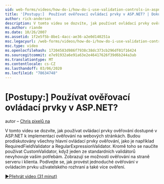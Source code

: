 ```yaml
---
uid: web-forms/videos/how-do-i/how-do-i-use-validation-controls-in-aspnet
title: '[Postupy:]  Používat ověřovací ovládací prvky v ASP.NET? | Dokumenty Microsoft'
author: rick-anderson
description: V tomto videu se dozvíte, jak používat ovládací prvky ověřování dostupné v ASP.NET k implementaci ověřování na webových stránkách. Všechny hlavní ovládací prvky ověřování...
ms.author: riande
ms.date: 10/26/2007
ms.assetid: 1f2e5f5b-8be1-4acc-ae36-a2e0d140251a
msc.legacyurl: /web-forms/videos/how-do-i/how-do-i-use-validation-controls-in-aspnet
msc.type: video
ms.openlocfilehash: 17204583d986f7938c38dc373cb296df01f16424
ms.sourcegitcommit: e7e91932a6e91a63e2e46417626f39d6b244a3ab
ms.translationtype: MT
ms.contentlocale: cs-CZ
ms.lasthandoff: 03/06/2020
ms.locfileid: "78634748"
---
```

# <a name="how-do-i--use-validation-controls-in-aspnet"></a>[Postupy:]  Používat ověřovací ovládací prvky v ASP.NET?

autor – [Chris pixelů na](https://twitter.com/chrispels)

V tomto videu se dozvíte, jak používat ovládací prvky ověřování dostupné v ASP.NET k implementaci ověřování na webových stránkách. Budou prodiskutovány všechny hlavní ovládací prvky ověřování, jako je například RequiredFieldValidator a RegularExpressionValidator. Kromě toho se naučíte používat CustomValidator, když jeden ze standardních validátorů nevyhovuje vašim potřebám. Zobrazují se možnosti ověřování na straně serveru i klienta. Podívejte se, jak provést jednoduché ověřování v ovládacím prvku uživatelského rozhraní a také více ověření.

[&#9654;Přehrát video (31 minut)](https://channel9.msdn.com/Blogs/ASP-NET-Site-Videos/how-do-i-use-validation-controls-in-aspnet)
